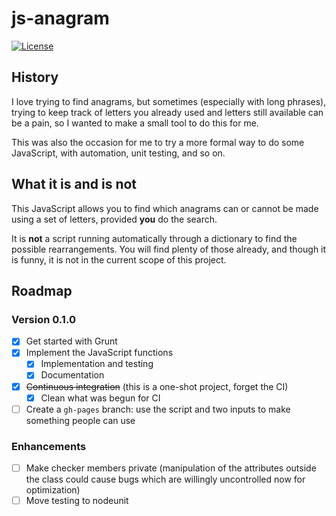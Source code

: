 # js-anagram

<!---
[![Build Status][1]][2]
[![Coverage Status][3]][4]
--->

[![License][5]][6]

<!---
[![Go and play][7]][8]
--->

## History

I love trying to find anagrams, but sometimes (especially with long phrases), trying to keep track
of letters you already used and letters still available can be a pain, so I wanted to make a small
tool to do this for me.

This was also the occasion for me to try a more formal way to do some JavaScript, with automation,
unit testing, and so on.

## What it is and is not

This JavaScript allows you to find which anagrams can or cannot be made using a set of letters,
provided **you** do the search.

It is **not** a script running automatically through a dictionary to find the possible
rearrangements. You will find plenty of those already, and though it is funny, it is not in the
current scope of this project.

## Roadmap

### Version 0.1.0

* [x] Get started with Grunt
* [x] Implement the JavaScript functions
  * [x] Implementation and testing
  * [x] Documentation
* [x] ~~Continuous integration~~ (this is a one-shot project, forget the CI)
  * [x] Clean what was begun for CI
* [ ] Create a ``gh-pages`` branch: use the script and two inputs to make something people can use

### Enhancements

* [ ] Make checker members private (manipulation of the attributes outside the class could cause
bugs which are willingly uncontrolled now for optimization)
* [ ] Move testing to nodeunit

<!---
[1]: http://img.shields.io/travis/cyChop/js-anagram/master.svg
[2]: https://travis-ci.org/cyChop/js-anagram
[3]: http://img.shields.io/coveralls/cyChop/js-anagram/master.svg
[4]: https://coveralls.io/r/cyChop/js-anagram?branch=master
--->

[5]: https://img.shields.io/badge/license-MIT-blue.svg
[6]: http://opensource.org/licenses/MIT

<!---
[7]: https://img.shields.io/badge/Go_and_play-%E2%96%BA-brightgreen.svg
[8]: http://cychop.github.io/js-anagram
--->
